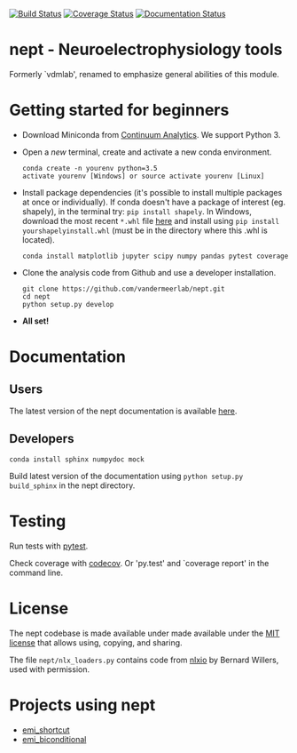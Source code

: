 [![Build Status](https://travis-ci.org/vandermeerlab/nept.svg?branch=master)](https://travis-ci.org/vandermeerlab/nept)
[![Coverage Status](https://img.shields.io/codecov/c/github/vandermeerlab/nept/master.svg)](https://codecov.io/gh/vandermeerlab/nept/branch/master)
[![Documentation Status](https://readthedocs.org/projects/nept/badge/?version=latest)](https://readthedocs.org/projects/nept/?badge=latest)

nept - Neuroelectrophysiology tools
===================================

Formerly `vdmlab', renamed to emphasize general abilities of this module.

Getting started for beginners
=============================

* Download Miniconda from
  [Continuum Analytics](http://conda.pydata.org/miniconda.html).
  We support Python 3.
* Open a *new* terminal, create and activate a new conda environment.

  ```
  conda create -n yourenv python=3.5
  activate yourenv [Windows] or source activate yourenv [Linux]
  ```

* Install package dependencies (it's possible to
  install multiple packages at once or individually).
  If conda doesn't have a package of interest (eg. shapely),
  in the terminal try: `pip install shapely`.
  In Windows, download the most recent `*.whl` file
  [here](http://www.lfd.uci.edu/~gohlke/pythonlibs/#shapely)
  and install using `pip install yourshapelyinstall.whl`
  (must be in the directory where this .whl is located).

  ```
  conda install matplotlib jupyter scipy numpy pandas pytest coverage
  ```

* Clone the analysis code from Github and use a developer installation.

  ```
  git clone https://github.com/vandermeerlab/nept.git
  cd nept
  python setup.py develop
  ```

* **All set!**

Documentation
=============

Users
-----

The latest version of the nept documentation is available
[here](http://nept.readthedocs.io/en/latest/index.html).

Developers
----------

```
conda install sphinx numpydoc mock
```

Build latest version of the documentation using 
`python setup.py build_sphinx` in the nept directory.

Testing
=======

Run tests with [pytest](http://docs.pytest.org/en/latest/usage.html).

Check coverage with [codecov](https://codecov.io/gh/vandermeerlab/nept).
Or 'py.test' and `coverage report' in the command line.


License
=======

The nept codebase is made available under made available 
under the [MIT license](LICENSE.md) 
that allows using, copying, and sharing.

The file `nept/nlx_loaders.py` contains code from 
[nlxio](https://github.com/bwillers/nlxio) by Bernard Willers, used with permission. 

Projects using nept
===================

* [emi_shortcut](https://github.com/vandermeerlab/emi_shortcut)
* [emi_biconditional](https://github.com/vandermeerlab/emi_biconditional)
